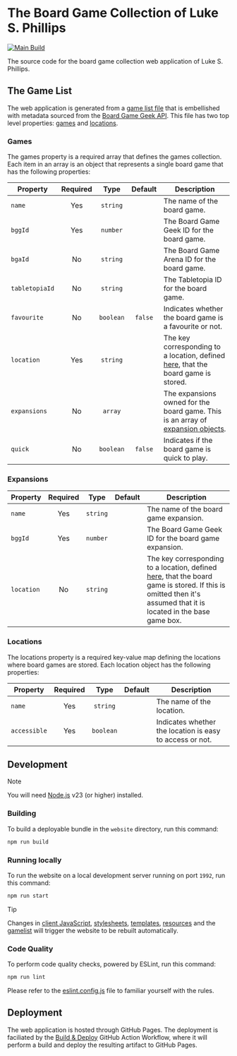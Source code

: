# The Board Game Collection of Luke S. Phillips

[![Main Build](https://github.com/lsphillips/my-board-games/actions/workflows/build-and-deploy.yml/badge.svg?branch=main)](https://github.com/lsphillips/my-board-games/actions)

The source code for the board game collection web application of Luke S. Phillips.

## The Game List

The web application is generated from a [game list file](gamelist.yml) that is embellished with metadata sourced from the [Board Game Geek API](https://boardgamegeek.com/wiki/page/BGG_XML_API2). This file has two top level properties: [games](#games) and [locations](#locations).

### Games

The games property is a required array that defines the games collection. Each item in an array is an object that represents a single board game that has the following properties:

| Property       | Required | Type      | Default | Description                                                                                     |
| -------------- | :------: | :-------: | :-----: | ----------------------------------------------------------------------------------------------- |
| `name`         | Yes      | `string`  |         | The name of the board game.                                                                     |
| `bggId`        | Yes      | `number`  |         | The Board Game Geek ID for the board game.                                                      |
| `bgaId`        | No       | `string`  |         | The Board Game Arena ID for the board game.                                                     |
| `tabletopiaId` | No       | `string`  |         | The Tabletopia ID for the board game.                                                           |
| `favourite`    | No       | `boolean` | `false` | Indicates whether the board game is a favourite or not.                                         |
| `location`     | Yes      | `string`  |         | The key corresponding to a location, defined [here](#locations), that the board game is stored. |
| `expansions`   | No       | `array`   |         | The expansions owned for the board game. This is an array of [expansion objects](#expansions).  |
| `quick`        | No       | `boolean` | `false` | Indicates if the board game is quick to play.                                                   |

### Expansions

| Property     | Required | Type      | Default | Description                                                                                                                                                                   |
| ------------ | :------: | :-------: | :-----: | ----------------------------------------------------------------------------------------------------------------------------------------------------------------------------- |
| `name`       | Yes      | `string`  |         | The name of the board game expansion.                                                                                                                                         |
| `bggId`      | Yes      | `number`  |         | The Board Game Geek ID for the board game expansion.                                                                                                                          |
| `location`   | No       | `string`  |         | The key corresponding to a location, defined [here](#locations), that the board game is stored. If this is omitted then it's assumed that it is located in the base game box. |

### Locations

The locations property is a required key-value map defining the locations where board games are stored. Each location object has the following properties:

| Property     | Required | Type      | Default | Description                                              |
| ------------ | :------: | :-------: | :-----: | -------------------------------------------------------- |
| `name`       | Yes      | `string`  |         | The name of the location.                                |
| `accessible` | Yes      | `boolean` |         | Indicates whether the location is easy to access or not. |

## Development

> [!NOTE]
> You will need [Node.js](https://nodejs.org/) v23 (or higher) installed.

### Building

To build a deployable bundle in the `website` directory, run this command:

``` bash
npm run build
```

### Running locally

To run the website on a local development server running on port `1992`, run this command:

``` bash
npm run start
```

> [!TIP]
> Changes in [client JavaScript](src/scripts), [stylesheets](src/styles), [templates](src/templates), [resources](src/resources) and the [gamelist](gamelist.yml) will trigger the website to be rebuilt automatically.

### Code Quality

To perform code quality checks, powered by ESLint, run this command:

``` bash
npm run lint
```

Please refer to the [eslint.config.js](eslint.config.js) file to familiar yourself with the rules.

## Deployment

The web application is hosted through GitHub Pages. The deployment is faciliated by the [Build & Deploy](.github/workflows/build-and-deploy.yml) GitHub Action Workflow, where it will perform a build and deploy the resulting artifact to GitHub Pages.
